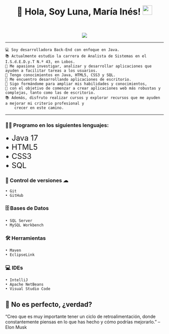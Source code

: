 <h1 align="center">
🌙 Hola, Soy Luna, María Inés! 
<img src="https://media.giphy.com/media/hvRJCLFzcasrR4ia7z/giphy.gif" width="30"></h1>
 <!--<img src="https://komarev.com/ghpvc/?username=I-am-vishalmaurya&label=Profile%20Views&color=0e75b6&style=flat" align='right' alt="vishalmaurya" />-->
 <!--<img src="https://gpvc.arturio.dev/I-am-vishalmaurya" alt="Profile views" align='right'/> <a href="https://github.com/I-am-vishalmaurya/I-am-vishalmaurya/"> </a> -->
<br/>

<!-- Typing SVG by DenverCoder1 - https://github.com/DenverCoder1/readme-typing-svg -->
<p align="center">
  <a href="https://github.com/DenverCoder1/readme-typing-svg"><img src="https://readme-typing-svg.herokuapp.com?lines=Estudiante+Analista+de+Sistemas;Desarrolladora+BackEnd;Freelancer;Creativa%20|%20Determinada%20;En%20constante%20crecimiento;de%20mis%20conocimientos&center=true&width=380&height=45"></a>
</p>
</p>
<!--https://github.com/I-am-vishalmaurya/I-am-vishalmaurya/blob/main/cropped_image.png-->
<!--<img align="left" src="https://github.com/I-am-vishalmaurya/I-am-vishalmaurya/blob/main/cropped_image.png" alt="Unfortunately I didn't find the author of the pic, feel to open a pull request if found" width="320" />-->

<hr>

```
💻 Soy desarrolladora Back-End con enfoque en Java.
📚 Actualmente estudio la carrera de Analista de Sistemas en el I.S.d.E.D.y.T N.º 43, en Lobos.
📝 Me apasiona investigar, analizar y desarrollar aplicaciones que ayuden a facilitar tareas a los usuarios.
🌟 Tengo conocimientos en Java, HTML5, CSS3 y SQL.
🚩 Me encuentro desarrollando aplicaciones de escritorio.
🧠 Sigo formándome para ampliar mis habilidades y conocimientos,
🔎 con el objetivo de comenzar a crear aplicaciones web más robustas y complejas, tanto como las de escritorio.
📚 Además, disfruto realizar cursos y explorar recursos que me ayuden a mejorar mi criterio profesional y
    crecer en este camino.
```

<!--💻 Soy Desarrolladora BackEnd especializada en Java
📚 Soy estudiante en la carrera Analista de Sistemas, en el I.S.d.E.D.y.T Nº 43, Lobos
📝 Me agrada investigar, analizar y crear apps, con el fin de ayudar a los usuarios a facilitar ciertos labores
🌟 Conosco los siguientes lenguajes: Java, HTML5, CSS3, SQL
🚩 Actualmente, me dedico a realizar apps de escritorio.
🧠 Aun asi sigo estudiando para poder adquirir y ampliar mis conocimientos,
🔎 Con el objetivo de permitirme comenzar a crear apps web. Y tanto estas, como las de escritorio sean mucho mas complejas
📚 Tambien, me gusta consumir cursos y/o sitios, que me permitan lograr tener un mejor juicio y ser una mejor profesional-->
<hr>

### 👨‍💻 Programo en los siguientes lenguajes:

<div style="font-size: 24px;">
  • Java 17<br>
  • HTML5<br>
  • CSS3<br>
  • SQL
</div>
<!--```
• Java 17
• HTML5
• CSS3
• SQL
```-->

### 💾 Control de versiones ☁
```
• Git
• GitHub
```

### 🗄️ Bases de Datos
```
• SQL Server
• MySQL Workbench
```

### 🛠️ Herramientas
```
• Maven
• EclipseLink
```

<!--### 💻 Software y Herramientas-->
### 💻 IDEs
```
• IntelliJ 
• Apache NetBeans
• Visual Studio Code
```


## 🤔 No es perfecto, ¿verdad?

“Creo que es muy importante tener un ciclo de retroalimentación, donde constantemente piensas en lo que has hecho y cómo podrías mejorarlo.”
– Elon Musk





